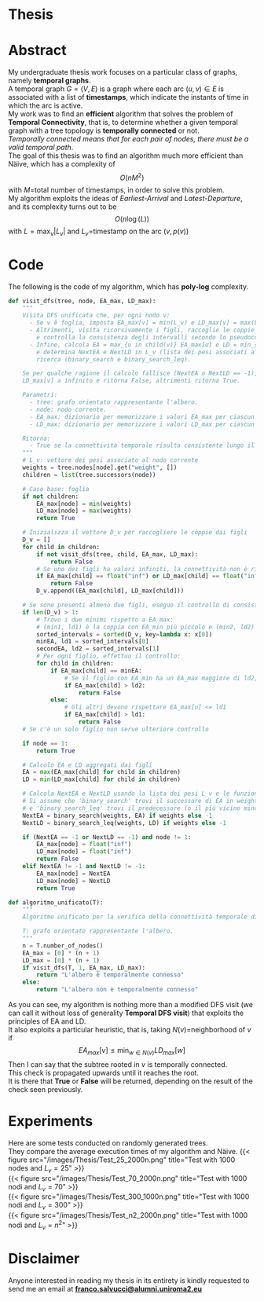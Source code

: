 # Thesis


# Abstract
My undergraduate thesis work focuses on a particular class of graphs, namely **temporal graphs**.<br/>
A temporal graph $G=(V,E)$ is a graph where each arc $(u,v)\in E$ is associated with a list of **timestamps**, which indicate the instants of time in which the arc is active.<br>
My work was to find an **efficient** algorithm that solves the problem of **Temporal Connectivity**, that is, to determine whether a given temporal graph with a tree topology is **temporally connected** or not.<br>
*Temporally connected means that for each pair of nodes, there must be a valid temporal path*.<br>
The goal of this thesis was to find an algorithm much more efficient than Näive, which has a complexity of $$O(nM^2)$$ with $M$=total number of timestamps, in order to solve this problem.<br>
My algorithm exploits the ideas of *Earliest-Arrival* and *Latest-Departure*, and its complexity turns out to be $$O(n\log(L))$$ with $L=\max_{v}|L_v|$ and $L_v$=timestamp on the arc $(v,p(v))$

# Code
The following is the code of my algorithm, which has **poly-log** complexity.<br>
```python
def visit_dfs(tree, node, EA_max, LD_max):
    """
    Visita DFS unificata che, per ogni nodo v:
      - Se v è foglia, imposta EA_max[v] = min(L_v) e LD_max[v] = max(L_v)
      - Altrimenti, visita ricorsivamente i figli, raccoglie le coppie (EA_max, LD_max)
        e controlla la consistenza degli intervalli secondo lo pseudocodice.
      - Infine, calcola EA = max_{u in child(v)} EA_max[u] e LD = min_{u in child(v)} LD_max[u],
        e determina NextEA e NextLD in L_v (lista dei pesi associati a v) tramite funzioni di
        ricerca (binary_search e binary_search_leq).

    Se per qualche ragione il calcolo fallisce (NextEA o NextLD == -1), imposta EA_max[v] e
    LD_max[v] a infinito e ritorna False, altrimenti ritorna True.

    Parametri:
      - tree: grafo orientato rappresentante l'albero.
      - node: nodo corrente.
      - EA_max: dizionario per memorizzare i valori EA_max per ciascun nodo.
      - LD_max: dizionario per memorizzare i valori LD_max per ciascun nodo.

    Ritorna:
      - True se la connettività temporale risulta consistente lungo il ramo, False altrimenti.
    """
    # L_v: vettore dei pesi associato al nodo corrente
    weights = tree.nodes[node].get("weight", [])
    children = list(tree.successors(node))

    # Caso base: foglia
    if not children:
        EA_max[node] = min(weights)
        LD_max[node] = max(weights)
        return True

    # Inizializza il vettore D_v per raccogliere le coppie dai figli
    D_v = []
    for child in children:
        if not visit_dfs(tree, child, EA_max, LD_max):
            return False
        # Se uno dei figli ha valori infiniti, la connettività non è rispettata
        if EA_max[child] == float("inf") or LD_max[child] == float("inf"):
            return False
        D_v.append((EA_max[child], LD_max[child]))

    # Se sono presenti almeno due figli, eseguo il controllo di consistenza
    if len(D_v) > 1:
        # Trovo i due minimi rispetto a EA_max:
        # (min1, ld1) è la coppia con EA_min più piccolo e (min2, ld2) la seconda
        sorted_intervals = sorted(D_v, key=lambda x: x[0])
        minEA, ld1 = sorted_intervals[0]
        secondEA, ld2 = sorted_intervals[1]
        # Per ogni figlio, effettuo il controllo:
        for child in children:
            if EA_max[child] == minEA:
                # Se il figlio con EA_min ha un EA_max maggiore di ld2, la condizione non è soddisfatta
                if EA_max[child] > ld2:
                    return False
            else:
                # Gli altri devono rispettare EA_max[u] <= ld1
                if EA_max[child] > ld1:
                    return False
    # Se c'è un solo figlio non serve ulteriore controllo

    if node == 1:
        return True

    # Calcolo EA e LD aggregati dai figli
    EA = max(EA_max[child] for child in children)
    LD = min(LD_max[child] for child in children)

    # Calcola NextEA e NextLD usando la lista dei pesi L_v e le funzioni di ricerca
    # Si assume che 'binary_search' trovi il successore di EA in weights,
    # e 'binary_search_leq' trovi il predecessore (o il più vicino minore uguale) di LD.
    NextEA = binary_search(weights, EA) if weights else -1
    NextLD = binary_search_leq(weights, LD) if weights else -1

    if (NextEA == -1 or NextLD == -1) and node != 1:
        EA_max[node] = float("inf")
        LD_max[node] = float("inf")
        return False
    elif NextEA != -1 and NextLD != -1:
        EA_max[node] = NextEA
        LD_max[node] = NextLD
        return True

def algoritmo_unificato(T):
    """
    Algoritmo unificato per la verifica della connettività temporale di un albero.

    T: grafo orientato rappresentante l'albero.
    """
    n = T.number_of_nodes()
    EA_max = [0] * (n + 1)
    LD_max = [0] * (n + 1)
    if visit_dfs(T, 1, EA_max, LD_max):
        return "L'albero è temporalmente connesso"
    else:
        return "L'albero non è temporalmente connesso"
```
As you can see, my algorithm is nothing more than a modified DFS visit (we can call it without loss of generality **Temporal DFS visit**) that exploits the principles of EA and LD.<br>
It also exploits a particular heuristic, that is, taking $N(v)=$neighborhood of $v$ if $$EA_{max}[v]\leq\min_{w\in N(v)}LD_{max}[w]$$Then I can say that the subtree rooted in $v$ is temporally connected.<br>
This check is propagated upwards until it reaches the root.<br>It is there that **True** or **False** will be returned, depending on the result of the check seen previously.

# Experiments

Here are some tests conducted on randomly generated trees.<br>
They compare the average execution times of my algorithm and Näive.<bt>
{{< figure src="/images/Thesis/Test_25_2000n.png" title="Test with 1000 nodes and $L_v = 25$" >}}<br/>
{{< figure src="/images/Thesis/Test_70_2000n.png" title="Test with 1000 nodi and $L_v = 70$" >}}<br/>
{{< figure src="/images/Thesis/Test_300_1000n.png" title="Test with 1000 nodi and $L_v = 300$" >}}<br/>
{{< figure src="/images/Thesis/Test_n2_2000n.png" title="Test with 1000 nodi and $L_v = n^2$" >}}<br/>

# Disclaimer

Anyone interested in reading my thesis in its entirety is kindly requested to send me an email at **franco.salvucci@alumni.uniroma2.eu**
